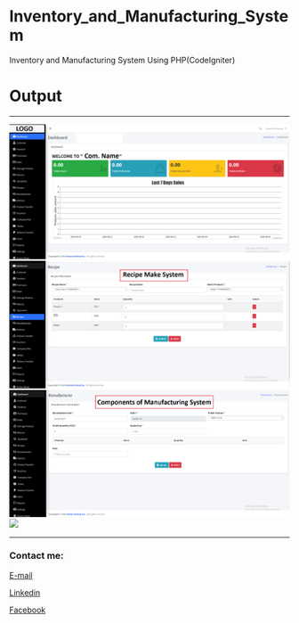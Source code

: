 # Inventory_and_Manufacturing_System
 Inventory and Manufacturing System Using PHP(CodeIgniter)


# Output 

---



<img src="1.png"/>
<img src="2.png"/>
<img src="3.png"/>
<img src="4.png"/>


---






<!-- all link is here -->


### Contact me:

[E-mail]( tanvirpoly@gmail.com)

[Linkedin]( https://www.linkedin.com/in/tanvirx/)

[Facebook]( https://www.facebook.com/tanvirfbid)
